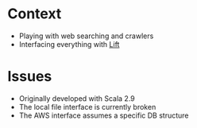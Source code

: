 # Context

* Playing with web searching and crawlers
* Interfacing everything with [Lift](http://liftweb.net/)

# Issues

* Originally developed with Scala 2.9
* The local file interface is currently broken
* The AWS interface assumes a specific DB structure
